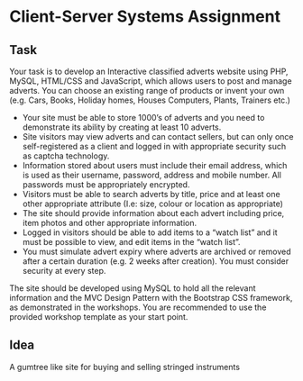 # Client-Server Systems Assignment

## Task
Your task is to develop an Interactive classified adverts website using 
PHP, MySQL, HTML/CSS and JavaScript, which allows users to post and 
manage adverts. You can choose an existing range of products or invent 
your own (e.g. Cars, Books, Holiday homes, Houses Computers, Plants, 
Trainers etc.)

 - Your site must be able to store 1000’s of adverts and you need to 
demonstrate its ability by creating at least 10 adverts. 
 - Site visitors may view adverts and can contact sellers, but can only once 
self-registered as a client and logged in with appropriate security 
such as captcha technology.
 - Information stored about users must include their email address, which 
is used as their username, password, address and mobile number. All 
passwords must be appropriately encrypted.
 - Visitors must be able to search adverts by title, price and at least one 
other appropriate attribute (I.e: size, colour or location as 
appropriate)
 - The site should provide information about each advert including price, 
item photos and other appropriate information.
 - Logged in visitors should be able to add items to a “watch list” and 
it must be possible to view, and edit items in the “watch list”. 
 - You must simulate advert expiry where adverts are archived or removed 
after a certain duration (e.g. 2 weeks after creation). You must 
consider security at every step.

The site should be developed using MySQL to hold all the relevant 
information and the MVC Design Pattern with the Bootstrap CSS framework,
 as demonstrated in the workshops. You are recommended to use the 
 provided workshop template as your start point.
 
 ## Idea
 A gumtree like site for buying and selling stringed instruments
